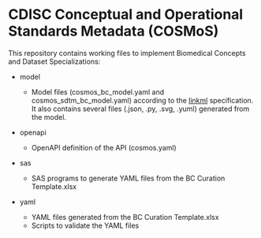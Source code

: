 # CDISC Conceptual and Operational Standards Metadata (COSMoS)

This repository contains working files to implement Biomedical Concepts and Dataset Specializations:

- model
  - Model files (cosmos_bc_model.yaml and cosmos_sdtm_bc_model.yaml) according to the [linkml](https://linkml.io/linkml/) specification.
    It also contains several files (.json, .py, .svg, .yuml) generated from the model.

- openapi
  - OpenAPI definition of the API (cosmos.yaml)

- sas
  - SAS programs to generate YAML files from the BC Curation Template.xlsx

- yaml
  - YAML files generated from the BC Curation Template.xlsx
  - Scripts to validate the YAML files
